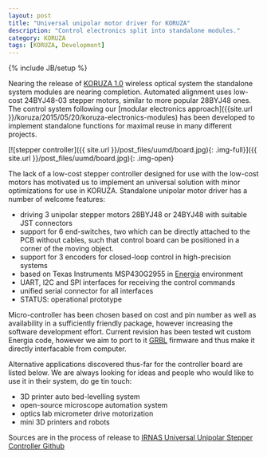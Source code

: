 ```yaml
---
layout: post
title: "Universal unipolar motor driver for KORUZA"
description: "Control electronics split into standalone modules."
category: KORUZA
tags: [KORUZA, Development]
---
```

{% include JB/setup %}

Nearing the release of [KORUZA 1.0](http://koruza.net) wireless optical system the standalone system modules are nearing completion. Automated alignment uses low-cost 24BYJ48-03 stepper motors, similar to more popular 28BYJ48 ones. The control system following our [modular electronics approach]({{site.url }}/koruza/2015/05/20/koruza-electronics-modules) has been developed to implement standalone functions for maximal reuse in many different projects.

[![stepper controller]({{ site.url }}/post_files/uumd/board.jpg){: .img-full}]({{ site.url }}/post_files/uumd/board.jpg){: .img-open}

The lack of a low-cost stepper controller designed for use with the low-cost motors has motivated us to implement an universal solution with minor optimizations for use in KORUZA. Standalone unipolar motor driver has a number of welcome features:

 * driving 3 unipolar stepper motors 28BYJ48 or 24BYJ48 with suitable JST connectors
 * support for 6 end-switches, two which can be directly attached to the PCB without cables, such that control board can be positioned in a corner of the moving object.
 * support for 3 encoders for closed-loop control in high-precision systems
 * based on Texas Instruments MSP430G2955 in [Energia](http://energia.nu) environment
 * UART, I2C and SPI interfaces for receiving the control commands
 * unified serial connector for all interfaces
 * STATUS: operational prototype
 
Micro-controller has been chosen based on cost and pin number as well as availability in a sufficiently friendly package, however increasing the software development effort. Current revision has been tested wit custom Energia code, however we aim to port to it [GRBL](https://github.com/grbl/grbl) firmware and thus make it directly interfacable from computer.

Alternative applications discovered thus-far for the controller board are listed below. We are always looking for ideas and people who would like to use it in their system, do ge tin touch:

 * 3D printer auto bed-levelling system
 * open-source microscope automation system
 * optics lab micrometer drive motorization
 * mini 3D printers and robots
 
 Sources are in the process of release to [IRNAS Universal Unipolar Stepper Controller Github](https://github.com/IRNAS/UniversalUnipolarStepperController)
 





